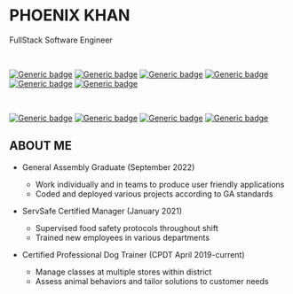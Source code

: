 # PHOENIX KHAN
FullStack Software Engineer

<br>

[![Generic badge](https://img.shields.io/badge/HTML-Expert-red.svg)](https://shields.io/)
[![Generic badge](https://img.shields.io/badge/CSS-Intermediate-orange.svg)](https://shields.io/)
[![Generic badge](https://img.shields.io/badge/JavaScript-Intermediate-yellow.svg)](https://shields.io/)
[![Generic badge](https://img.shields.io/badge/MongoDB-Beginner-green.svg)](https://shields.io/)
[![Generic badge](https://img.shields.io/badge/SQL-Beginner-yellow.svg)](https://shields.io/)
[![Generic badge](https://img.shields.io/badge/Python-Learning-orange.svg)](https://shields.io/)


<br>

[![Generic badge](https://img.shields.io/badge/React-Intermediate-8f8f8f.svg)](https://shields.io/)
[![Generic badge](https://img.shields.io/badge/UI-Beginner-lightgrey.svg)](https://shields.io/)
[![Generic badge](https://img.shields.io/badge/OOP-Beginner-pink.svg)](https://shields.io/)
[![Generic badge](https://img.shields.io/badge/API-Beginner-lightgrey.svg)](https://shields.io/)

## ABOUT ME

+ General Assembly Graduate (September 2022)
  + Work individually and in teams to produce user friendly applications
  + Coded and deployed various projects according to GA standards

+ ServSafe Certified Manager (January 2021)
  + Supervised food safety protocols throughout shift 
  + Trained new employees in various departments 

+ Certified Professional Dog Trainer (CPDT April 2019-current)
  + Manage classes at multiple stores within district
  + Assess animal behaviors and tailor solutions to customer needs  

